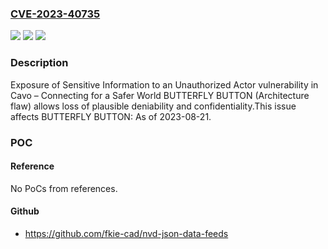### [CVE-2023-40735](https://cve.mitre.org/cgi-bin/cvename.cgi?name=CVE-2023-40735)
![](https://img.shields.io/static/v1?label=Product&message=BUTTERFLY%20BUTTON&color=blue)
![](https://img.shields.io/static/v1?label=Version&message=%3D%20As%20of%202023-08-21%20&color=brighgreen)
![](https://img.shields.io/static/v1?label=Vulnerability&message=CWE-200%20Exposure%20of%20Sensitive%20Information%20to%20an%20Unauthorized%20Actor&color=brighgreen)

### Description

Exposure of Sensitive Information to an Unauthorized Actor vulnerability in Cavo – Connecting for a Safer World BUTTERFLY BUTTON (Architecture flaw) allows loss of plausible deniability and confidentiality.This issue affects BUTTERFLY BUTTON: As of 2023-08-21.

### POC

#### Reference
No PoCs from references.

#### Github
- https://github.com/fkie-cad/nvd-json-data-feeds

